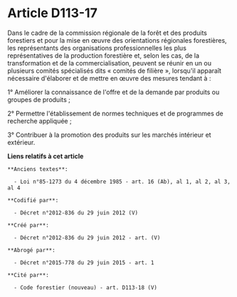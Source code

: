 # Article D113-17

Dans le cadre de la commission régionale de la forêt et des produits forestiers et pour la mise en œuvre des orientations
régionales forestières, les représentants des organisations professionnelles les plus représentatives de la production
forestière et, selon les cas, de la transformation et de la commercialisation, peuvent se réunir en un ou plusieurs comités
spécialisés dits « comités de filière », lorsqu'il apparaît nécessaire d'élaborer et de mettre en œuvre des mesures tendant
à :

1° Améliorer la connaissance de l'offre et de la demande par produits ou groupes de produits ;

2° Permettre l'établissement de normes techniques et de programmes de recherche appliquée ;

3° Contribuer à la promotion des produits sur les marchés intérieur et extérieur.

**Liens relatifs à cet article**

	**Anciens textes**:

	  - Loi n°85-1273 du 4 décembre 1985 - art. 16 (Ab), al 1, al 2, al 3, al 4

	**Codifié par**:

	  - Décret n°2012-836 du 29 juin 2012 (V)

	**Créé par**:

	  - Décret n°2012-836 du 29 juin 2012 - art. (V)

	**Abrogé par**:

	  - Décret n°2015-778 du 29 juin 2015 - art. 1

	**Cité par**:

	  - Code forestier (nouveau) - art. D113-18 (V)
